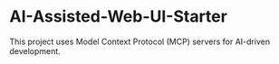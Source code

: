 # AI-Assisted-Web-UI-Starter
This project uses Model Context Protocol (MCP) servers for AI-driven development.
